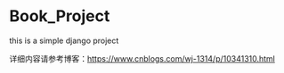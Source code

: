 # Book_Project
this is a simple django project

详细内容请参考博客：https://www.cnblogs.com/wj-1314/p/10341310.html
